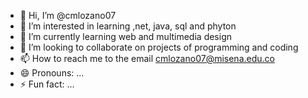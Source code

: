 - 👋 Hi, I’m @cmlozano07
- 👀 I’m interested in learning ,net, java, sql and phyton
- 🌱 I’m currently learning web and multimedia design
- 💞️ I’m looking to collaborate on projects of programming and coding
- 📫 How to reach me to the email cmlozano07@misena.edu.co
- 😄 Pronouns: ...
- ⚡ Fun fact: ...

<!---
cmlozano07/cmlozano07 is a ✨ special ✨ repository because its `README.md` (this file) appears on your GitHub profile.
You can click the Preview link to take a look at your changes.
--->
